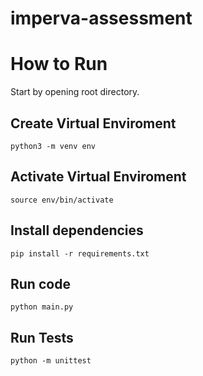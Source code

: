 # imperva-assessment

# How to Run 

Start by opening root directory.

## Create Virtual Enviroment
```
python3 -m venv env
```

## Activate Virtual Enviroment
```
source env/bin/activate
```

## Install dependencies
```
pip install -r requirements.txt
```

## Run code
```
python main.py
```

## Run Tests
```
python -m unittest
```
